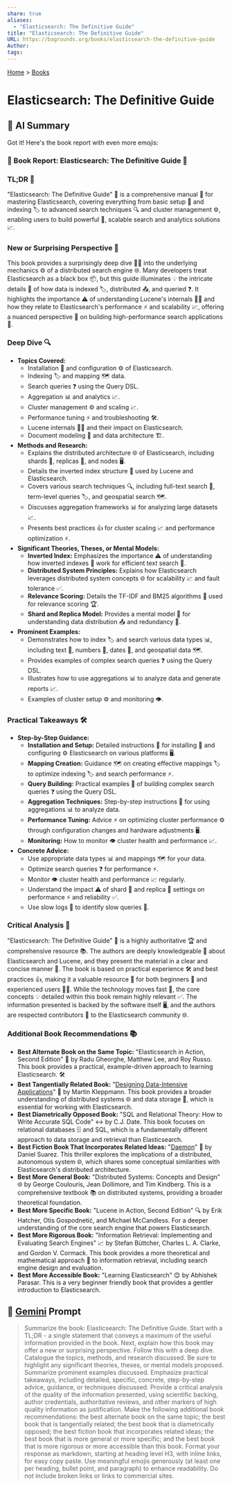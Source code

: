```yaml
---
share: true
aliases:
  - "Elasticsearch: The Definitive Guide"
title: "Elasticsearch: The Definitive Guide"
URL: https://bagrounds.org/books/elasticsearch-the-definitive-guide
Author: 
tags: 
---
```

[Home](../index.md) > [Books](./index.md)  
# Elasticsearch: The Definitive Guide  
## 🤖 AI Summary  
Got it! Here's the book report with even more emojis:  
  
### 📖 Book Report: Elasticsearch: The Definitive Guide 🚀  
  
### TL;DR 🌟  
  
"Elasticsearch: The Definitive Guide" 📘 is a comprehensive manual 📜 for mastering Elasticsearch, covering everything from basic setup 🔧 and indexing 🏷️ to advanced search techniques 🔍 and cluster management ⚙️, enabling users to build powerful 💪, scalable search and analytics solutions 📈.  
  
### New or Surprising Perspective 🤯  
  
This book provides a surprisingly deep dive 🏊‍♂️ into the underlying mechanics ⚙️ of a distributed search engine 🌐. Many developers treat Elasticsearch as a black box 📦, but this guide illuminates 💡 the intricate details 🧩 of how data is indexed 🏷️, distributed 📤, and queried ❓. It highlights the importance ⚠️ of understanding Lucene's internals 🕵️‍♂️ and how they relate to Elasticsearch's performance ⚡ and scalability 📈, offering a nuanced perspective 🧐 on building high-performance search applications 🚀.  
  
### Deep Dive 🔍  
  
* **Topics Covered:**  
    * Installation 💾 and configuration ⚙️ of Elasticsearch.  
    * Indexing 🏷️ and mapping 🗺️ data.  
    * Search queries ❓ using the Query DSL.  
    * Aggregation 📊 and analytics 📈.  
    * Cluster management ⚙️ and scaling 📈.  
    * Performance tuning ⚡ and troubleshooting 🛠️.  
    * Lucene internals 🕵️‍♂️ and their impact on Elasticsearch.  
    * Document modeling 📝 and data architecture 🏗️.  
* **Methods and Research:**  
    * Explains the distributed architecture 🌐 of Elasticsearch, including shards 🧩, replicas 👯, and nodes 🖥️.  
    * Details the inverted index structure 🔄 used by Lucene and Elasticsearch.  
    * Covers various search techniques 🔍, including full-text search 📝, term-level queries 🏷️, and geospatial search 🗺️.  
    * Discusses aggregation frameworks 📊 for analyzing large datasets 📈.  
    * Presents best practices 👍 for cluster scaling 📈 and performance optimization ⚡.  
* **Significant Theories, Theses, or Mental Models:**  
    * **Inverted Index:** Emphasizes the importance ⚠️ of understanding how inverted indexes 🔄 work for efficient text search 📝.  
    * **Distributed System Principles:** Explains how Elasticsearch leverages distributed system concepts 🌐 for scalability 📈 and fault tolerance ✅.  
    * **Relevance Scoring:** Details the TF-IDF and BM25 algorithms 🔢 used for relevance scoring 🏆.  
    * **Shard and Replica Model:** Provides a mental model 🧠 for understanding data distribution 📤 and redundancy 👯.  
* **Prominent Examples:**  
    * Demonstrates how to index 🏷️ and search various data types 📊, including text 📝, numbers 🔢, dates 📅, and geospatial data 🗺️.  
    * Provides examples of complex search queries ❓ using the Query DSL.  
    * Illustrates how to use aggregations 📊 to analyze data and generate reports 📈.  
    * Examples of cluster setup ⚙️ and monitoring 👁️.  
  
### Practical Takeaways 🛠️  
  
* **Step-by-Step Guidance:**  
    * **Installation and Setup:** Detailed instructions 📝 for installing 💾 and configuring ⚙️ Elasticsearch on various platforms 🖥️.  
    * **Mapping Creation:** Guidance 🗺️ on creating effective mappings 🏷️ to optimize indexing 🏷️ and search performance ⚡.  
    * **Query Building:** Practical examples 📝 of building complex search queries ❓ using the Query DSL.  
    * **Aggregation Techniques:** Step-by-step instructions 📝 for using aggregations 📊 to analyze data.  
    * **Performance Tuning:** Advice ⚡ on optimizing cluster performance ⚙️ through configuration changes and hardware adjustments 🖥️.  
    * **Monitoring:** How to monitor 👁️ cluster health and performance 📈.  
* **Concrete Advice:**  
    * Use appropriate data types 📊 and mappings 🗺️ for your data.  
    * Optimize search queries ❓ for performance ⚡.  
    * Monitor 👁️ cluster health and performance 📈 regularly.  
    * Understand the impact ⚠️ of shard 🧩 and replica 👯 settings on performance ⚡ and reliability ✅.  
    * Use slow logs 📜 to identify slow queries 🐢.  
  
### Critical Analysis 🧐  
  
"Elasticsearch: The Definitive Guide" 📘 is a highly authoritative 🏆 and comprehensive resource 📚. The authors are deeply knowledgeable 🧠 about Elasticsearch and Lucene, and they present the material in a clear and concise manner 📝. The book is based on practical experience 🛠️ and best practices 👍, making it a valuable resource 💎 for both beginners 👶 and experienced users 🧑‍💻. While the technology moves fast 🚀, the core concepts 💡 detailed within this book remain highly relevant ✅. The information presented is backed by the software itself 🖥️, and the authors are respected contributors 🤝 to the Elasticsearch community 🌐.  
  
### Additional Book Recommendations 📚  
  
* **Best Alternate Book on the Same Topic:** "Elasticsearch in Action, Second Edition" 🔄 by Radu Gheorghe, Matthew Lee, and Roy Russo. This book provides a practical, example-driven approach to learning Elasticsearch. 🛠️  
* **Best Tangentially Related Book:** "[Designing Data-Intensive Applications](./designing-data-intensive-applications.md)" 🔗 by Martin Kleppmann. This book provides a broader understanding of distributed systems 🌐 and data storage 💾, which is essential for working with Elasticsearch.  
* **Best Diametrically Opposed Book:** "SQL and Relational Theory: How to Write Accurate SQL Code" ↔️ by C.J. Date. This book focuses on relational databases 🗄️ and SQL, which is a fundamentally different approach to data storage and retrieval than Elasticsearch.  
* **Best Fiction Book That Incorporates Related Ideas:** "[Daemon](./daemon.md)" 🤖 by Daniel Suarez. This thriller explores the implications of a distributed, autonomous system 🌐, which shares some conceptual similarities with Elasticsearch's distributed architecture.  
* **Best More General Book:** "Distributed Systems: Concepts and Design" 🌐 by George Coulouris, Jean Dollimore, and Tim Kindberg. This is a comprehensive textbook 📚 on distributed systems, providing a broader theoretical foundation.  
* **Best More Specific Book:** "Lucene in Action, Second Edition" 🔍 by Erik Hatcher, Otis Gospodnetić, and Michael McCandless. For a deeper understanding of the core search engine that powers Elasticsearch.  
* **Best More Rigorous Book:** "Information Retrieval: Implementing and Evaluating Search Engines" 📈 by Stefan Büttcher, Charles L. A. Clarke, and Gordon V. Cormack. This book provides a more theoretical and mathematical approach 🔢 to information retrieval, including search engine design and evaluation.  
* **Best More Accessible Book:** "Learning Elasticsearch" 😊 by Abhishek Parasar. This is a very beginner friendly book that provides a gentler introduction to Elasticsearch.  
  
## 💬 [Gemini](https://gemini.google.com) Prompt  
> Summarize the book: Elasticsearch: The Definitive Guide. Start with a TL;DR - a single statement that conveys a maximum of the useful information provided in the book. Next, explain how this book may offer a new or surprising perspective. Follow this with a deep dive. Catalogue the topics, methods, and research discussed. Be sure to highlight any significant theories, theses, or mental models proposed. Summarize prominent examples discussed. Emphasize practical takeaways, including detailed, specific, concrete, step-by-step advice, guidance, or techniques discussed. Provide a critical analysis of the quality of the information presented, using scientific backing, author credentials, authoritative reviews, and other markers of high quality information as justification. Make the following additional book recommendations: the best alternate book on the same topic; the best book that is tangentially related; the best book that is diametrically opposed; the best fiction book that incorporates related ideas; the best book that is more general or more specific; and the best book that is more rigorous or more accessible than this book. Format your response as markdown, starting at heading level H3, with inline links, for easy copy paste. Use meaningful emojis generously (at least one per heading, bullet point, and paragraph) to enhance readability. Do not include broken links or links to commercial sites.